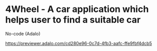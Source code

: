 # 4Wheel - A car application which helps user to find a suitable car
No-code (Adalo)

https://previewer.adalo.com/cd280e96-0c7d-4fb3-aafc-ffe9fbf4dcb5 
